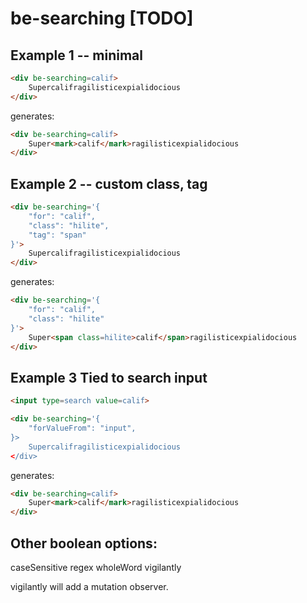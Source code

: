 # be-searching [TODO]

## Example 1 -- minimal

```html
<div be-searching=calif>
    Supercalifragilisticexpialidocious
</div>
```

generates:

```html
<div be-searching=calif>
    Super<mark>calif</mark>ragilisticexpialidocious
</div>
```

## Example 2 -- custom class, tag

```html
<div be-searching='{
    "for": "calif",
    "class": "hilite",
    "tag": "span"
}'>
    Supercalifragilisticexpialidocious
</div>
```

generates:

```html
<div be-searching='{
    "for": "calif",
    "class": "hilite"
}'>
    Super<span class=hilite>calif</span>ragilisticexpialidocious
</div>
```

## Example 3 Tied to search input

```html
<input type=search value=calif>

<div be-searching='{
    "forValueFrom": "input", 
}>
    Supercalifragilisticexpialidocious
</div>

```

generates:

```html
<div be-searching=calif>
    Super<mark>calif</mark>ragilisticexpialidocious
</div>
```

## Other boolean options:

caseSensitive
regex
wholeWord
vigilantly

vigilantly will add a mutation observer.






